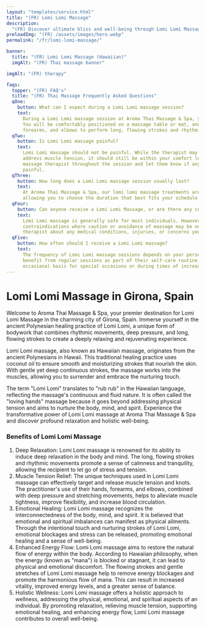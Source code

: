 ```yaml
---
layout: "templates/service.html"
title: "(FR) Lomi Lomi Massage"
description:
  "(FR) Discover ultimate bliss and well-being through Lomi Lomi Massage at Aroma Thai Massage & Spa in Girona."
preloadImg: "(FR) /assets/images/hero.webp"
permalink: "/fr/lomi-lomi-massage/"

banner:
  title: "(FR) Lomi Lomi Massage (Hawaiian)"
  imgAlt: "(FR) Thai massage banner"

imgAlt: "(FR) therapy"

faqs:
  topper: "(FR) FAQ's"
  title: "(FR) Thai Massage Frequently Asked Questions"
  qOne:
    button: What can I expect during a Lomi Lomi massage session?
    text:
      During a Lomi Lomi massage session at Aroma Thai Massage & Spa, you can expect a serene and soothing atmosphere.
      You will be comfortably positioned on a massage table or mat, and our skilled practitioner will use their hands,
      forearms, and elbows to perform long, flowing strokes and rhythmic movements.
  qTwo:
    button: Is Lomi Lomi massage painful?
    text:
      Lomi Lomi massage should not be painful. While the therapist may use deep pressure and stretching techniques to
      address muscle tension, it should still be within your comfort level. It's important to communicate with your
      massage therapist throughout the session and let them know if any strokes or pressure feel uncomfortable or
      painful.
  qThree:
    button: How long does a Lomi Lomi massage session usually last?
    text:
      At Aroma Thai Massage & Spa, our lomi lomi massage treatments are available in either 60 or 90-minute sessions,
      allowing you to choose the duration that best fits your schedule and needs.
  qFour:
    button: Can anyone receive a Lomi Lomi Massage, or are there any contraindications?
    text:
      Lomi Lomi massage is generally safe for most individuals. However, there are certain health conditions and
      contraindications where caution or avoidance of massage may be necessary. It's important to inform your massage
      therapist about any medical conditions, injuries, or concerns you may have.
  qFive:
    button: How often should I receive a Lomi Lomi massage?
    text:
      The frequency of Lomi Lomi massage sessions depends on your personal preferences and needs. Some people may
      benefit from regular sessions as part of their self-care routine, while others may choose to receive it on an
      occasional basis for special occasions or during times of increased stress.
---
```


# Lomi Lomi Massage in Girona, Spain

Welcome to Aroma Thai Massage & Spa, your premier destination for Lomi Lomi Massage in the charming city of Girona,
Spain. Immerse yourself in the ancient Polynesian healing practice of Lomi Lomi, a unique form of bodywork that combines
rhythmic movements, deep pressure, and long, flowing strokes to create a deeply relaxing and rejuvenating experience.

Lomi Lomi massage, also known as Hawaiian massage, originates from the ancient Polynesians in Hawaii. This traditional
healing practice uses coconut oil to ensure smooth and moisturizing strokes that nourish the skin. With gentle yet deep
continuous strokes, the massage works into the muscles, allowing you to surrender and embrace the nurturing touch.

The term "Lomi Lomi" translates to "rub rub" in the Hawaiian language, reflecting the massage's continuous and fluid
nature. It is often called the "loving hands" massage because it goes beyond addressing physical tension and aims to
nurture the body, mind, and spirit. Experience the transformative power of Lomi Lomi massage at Aroma Thai Massage & Spa
and discover profound relaxation and holistic well-being.

### Benefits of Lomi Lomi Massage

1.  Deep Relaxation: Lomi Lomi massage is renowned for its ability to induce deep relaxation in the body and mind. The
    long, flowing strokes and rhythmic movements promote a sense of calmness and tranquility, allowing the recipient to
    let go of stress and tension.
2.  Muscle Tension Relief: The unique techniques used in Lomi Lomi massage can effectively target and release muscle
    tension and knots. The practitioner's use of their hands, forearms, and elbows, combined with deep pressure and
    stretching movements, helps to alleviate muscle tightness, improve flexibility, and increase blood circulation.
3.  Emotional Healing: Lomi Lomi massage recognizes the interconnectedness of the body, mind, and spirit. It is believed
    that emotional and spiritual imbalances can manifest as physical ailments. Through the intentional touch and
    nurturing strokes of Lomi Lomi, emotional blockages and stress can be released, promoting emotional healing and a
    sense of well-being.
4.  Enhanced Energy Flow: Lomi Lomi massage aims to restore the natural flow of energy within the body. According to
    Hawaiian philosophy, when the energy (known as "mana") is blocked or stagnant, it can lead to physical and emotional
    discomfort. The flowing strokes and gentle stretches of Lomi Lomi massage help to remove energy blockages and
    promote the harmonious flow of mana. This can result in increased vitality, improved energy levels, and a greater
    sense of balance.
5.  Holistic Wellness: Lomi Lomi massage offers a holistic approach to wellness, addressing the physical, emotional, and
    spiritual aspects of an individual. By promoting relaxation, relieving muscle tension, supporting emotional healing,
    and enhancing energy flow, Lomi Lomi massage contributes to overall well-being.
